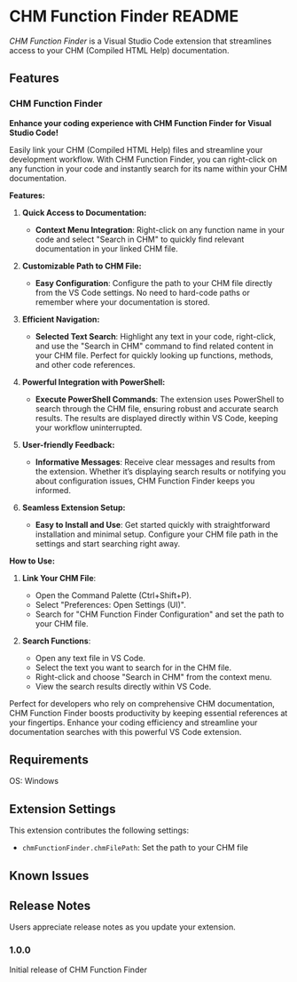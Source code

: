 # CHM Function Finder README

*CHM Function Finder* is a Visual Studio Code extension that streamlines access to your CHM (Compiled HTML Help) documentation.

## Features

### CHM Function Finder

**Enhance your coding experience with CHM Function Finder for Visual Studio Code!**

Easily link your CHM (Compiled HTML Help) files and streamline your development workflow. With CHM Function Finder, you can right-click on any function in your code and instantly search for its name within your CHM documentation.

**Features:**

1. **Quick Access to Documentation:**
   - **Context Menu Integration**: Right-click on any function name in your code and select "Search in CHM" to quickly find relevant documentation in your linked CHM file.

2. **Customizable Path to CHM File:**
   - **Easy Configuration**: Configure the path to your CHM file directly from the VS Code settings. No need to hard-code paths or remember where your documentation is stored.

3. **Efficient Navigation:**
   - **Selected Text Search**: Highlight any text in your code, right-click, and use the "Search in CHM" command to find related content in your CHM file. Perfect for quickly looking up functions, methods, and other code references.

4. **Powerful Integration with PowerShell:**
   - **Execute PowerShell Commands**: The extension uses PowerShell to search through the CHM file, ensuring robust and accurate search results. The results are displayed directly within VS Code, keeping your workflow uninterrupted.

5. **User-friendly Feedback:**
   - **Informative Messages**: Receive clear messages and results from the extension. Whether it’s displaying search results or notifying you about configuration issues, CHM Function Finder keeps you informed.

6. **Seamless Extension Setup:**
   - **Easy to Install and Use**: Get started quickly with straightforward installation and minimal setup. Configure your CHM file path in the settings and start searching right away.

**How to Use:**

1. **Link Your CHM File**:
   - Open the Command Palette (Ctrl+Shift+P).
   - Select "Preferences: Open Settings (UI)".
   - Search for "CHM Function Finder Configuration" and set the path to your CHM file.

2. **Search Functions**:
   - Open any text file in VS Code.
   - Select the text you want to search for in the CHM file.
   - Right-click and choose "Search in CHM" from the context menu.
   - View the search results directly within VS Code.

Perfect for developers who rely on comprehensive CHM documentation, CHM Function Finder boosts productivity by keeping essential references at your fingertips. Enhance your coding efficiency and streamline your documentation searches with this powerful VS Code extension.

## Requirements

OS: Windows

## Extension Settings

This extension contributes the following settings:

* `chmFunctionFinder.chmFilePath`: Set the path to your CHM file

## Known Issues


## Release Notes

Users appreciate release notes as you update your extension.

### 1.0.0

Initial release of CHM Function Finder
